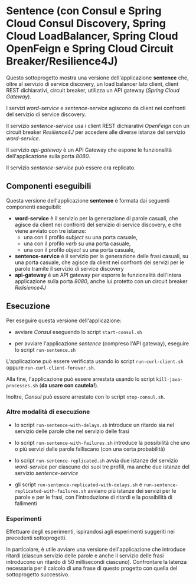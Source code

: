 # Sentence (con Consul e Spring Cloud Consul Discovery, Spring Cloud LoadBalancer, Spring Cloud OpenFeign e Spring Cloud Circuit Breaker/Resilience4J)

Questo sottoprogetto mostra una versione dell'applicazione **sentence** che, oltre al servizio di service discovery, un load balancer lato client, client REST dichiarativi, circuit breaker, utilizza un API gateway (*Spring Cloud Gateway*). 

I servizi *word-service* e *sentence-service* agiscono da client nei confronti del servizio di service discovery. 

Il servizio *sentence-service* usa i client REST dichiarativi *OpenFeign* con un circuit breaker *Resilience4J* per accedere alle diverse istanze del servizio *word-service*. 

Il servizio *api-gateway* è un API Gateway che espone le funzionalità dell'applicazione sulla porta *8080*. 

Il servizio *sentence-service* può essere ora replicato. 

## Componenti eseguibili

Questa versione dell'applicazione **sentence** è formata dai seguenti componenti eseguibili: 

* **word-service** è il servizio per la generazione di parole casuali, che agisce da client nei confronti del servizio di service discovery, e che viene avviato con tre istanze: 
  * una con il profilo *subject* su una porta casuale, 
  * una con il profilo *verb* su una porta casuale, 
  * una con il profilo *object* su una porta casuale, 
* **sentence-service** è il servizio per la generazione delle frasi casuali, su una porta casuale, che agisce da client nei confronti dei servizi per le parole tramite il servizio di service discovery 
* **api-gateway** è un API gateway per esporre le funzionalità dell'intera applicazione sulla porta *8080*, anche lui protetto con un circuit breaker *Relisience4J*

## Esecuzione 

Per eseguire questa versione dell'applicazione: 

* avviare *Consul* eseguendo lo script `start-consul.sh` 

* per avviare l'applicazione *sentence* (compreso l'API gateway), eseguire lo script `run-sentence.sh` 

L'applicazione può essere verificata usando lo script `run-curl-client.sh` oppure `run-curl-client-forever.sh`. 

Alla fine, l'applicazione può essere arrestata usando lo script `kill-java-processes.sh` (**da usare con cautela!**). 

Inoltre, *Consul* può essere arrestato con lo script `stop-consul.sh`. 

### Altre modalità di esecuzione 

* lo script `run-sentence-with-delays.sh` introduce un ritardo sia nel servizio delle parole che nel servizio delle frasi 

* lo script `run-sentence-with-failures.sh` introduce la possibilità che uno o più servizi delle parole falliscano (con una certa probabilità) 

* lo script `run-sentence-replicated.sh` avvia due istanze del servizio *word-service* per ciascuno dei suoi tre profili, ma anche due istanze del servizio *sentence-service*

* gli script `run-sentence-replicated-with-delays.sh` e `run-sentence-replicated-with-failures.sh` avviano più istanze dei servizi per le parole e per le frasi, con l'introduzione di ritardi e la possibilità di fallimenti 

### Esperimenti 

Effettuare degli esperimenti, ispirandosi agli esperimenti suggeriti nei precedenti sottoprogetti. 

In particolare, è utile avviare una versione dell'applicazione che introduce ritardi (ciascun servizio delle parole e anche il servizio delle frasi introducono un ritardo di 50 millisecondi ciascuno).
Confrontare la latenza necessaria per il calcolo di una frase di questo progetto con quella del sottoprogetto successivo. 

